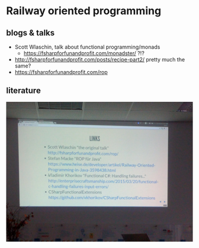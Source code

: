 # Railway oriented programming

## blogs & talks
* Scott Wlaschin, talk about functional programming/monads
  * https://fsharpforfunandprofit.com/monadster/ ?!?
* http://fsharpforfunandprofit.com/posts/recipe-part2/ pretty much the same?
* https://fsharpforfunandprofit.com/rop

## literature
![images/rop.jpg](images/rop.jpg)